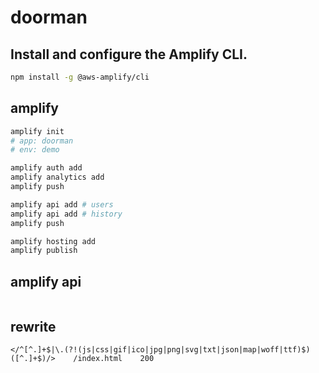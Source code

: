 # doorman

## Install and configure the Amplify CLI.

```bash
npm install -g @aws-amplify/cli
```

## amplify

```bash
amplify init
# app: doorman
# env: demo

amplify auth add
amplify analytics add
amplify push

amplify api add # users
amplify api add # history
amplify push

amplify hosting add
amplify publish
```

## amplify api

```

```

## rewrite

```
</^[^.]+$|\.(?!(js|css|gif|ico|jpg|png|svg|txt|json|map|woff|ttf)$)([^.]+$)/>    /index.html    200
```

